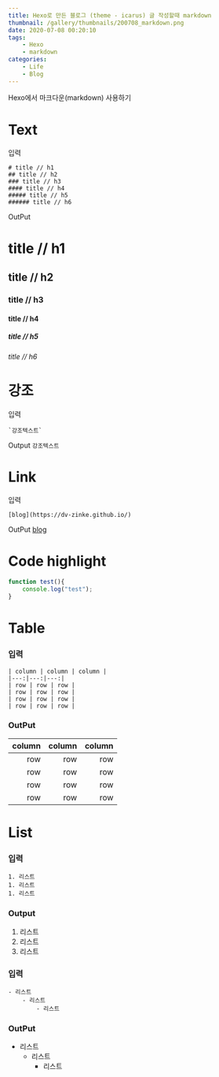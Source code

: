 ```yaml
---
title: Hexo로 만든 블로그 (theme - icarus) 글 작성할때 markdown
thumbnail: /gallery/thumbnails/200708_markdown.png
date: 2020-07-08 00:20:10           
tags:
    - Hexo
    - markdown
categories:
    - Life
    - Blog    
---
```



Hexo에서 마크다운(markdown) 사용하기

# Text  
입력 
```
# title // h1
## title // h2 
### title // h3
#### title // h4
##### title // h5 
###### title // h6
```

OutPut
# title // h1
## title // h2 
### title // h3
#### title // h4
##### title // h5 
###### title // h6
 

# 강조
입력
```
`강조텍스트`
```


Output
`강조텍스트`



# Link 
입력
```
[blog](https://dv-zinke.github.io/) 
```

OutPut
[blog](https://dv-zinke.github.io/) 

<!-- more -->

# Code highlight
```javascript
function test(){
    console.log("test");
}
```


# Table

### 입력 
```
| column | column | column |
|---:|---:|---:|
| row | row | row |
| row | row | row |
| row | row | row |
| row | row | row |

```

### OutPut
| column | column | column |
|---:|---:|---:|
| row | row | row |
| row | row | row |
| row | row | row |
| row | row | row |

# List 

### 입력 
```
1. 리스트
1. 리스트
1. 리스트 

```

### Output
1. 리스트
1. 리스트
1. 리스트 

### 입력 
```
- 리스트
    - 리스트
        - 리스트
```

### OutPut
- 리스트
    - 리스트
        - 리스트
           
